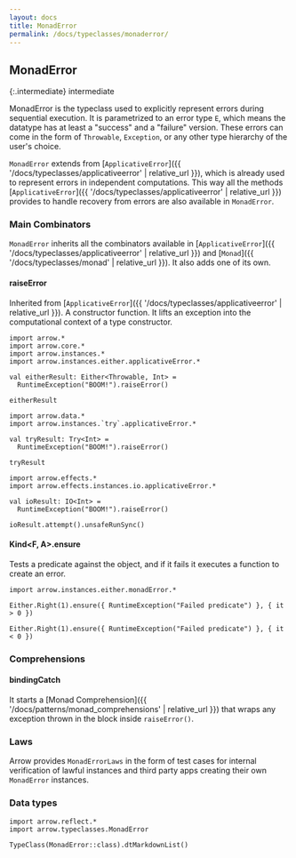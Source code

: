 ```yaml
---
layout: docs
title: MonadError
permalink: /docs/typeclasses/monaderror/
---
```


## MonadError

{:.intermediate}
intermediate

MonadError is the typeclass used to explicitly represent errors during sequential execution.
It is parametrized to an error type `E`, which means the datatype has at least a "success" and a "failure" version.
These errors can come in the form of `Throwable`, `Exception`, or any other type hierarchy of the user's choice.

`MonadError` extends from [`ApplicativeError`]({{ '/docs/typeclasses/applicativeerror' | relative_url }}), which is already used to represent errors in independent computations. This way all the methods [`ApplicativeError`]({{ '/docs/typeclasses/applicativeerror' | relative_url }}) provides to handle recovery from errors are also available in `MonadError`.

### Main Combinators

`MonadError` inherits all the combinators available in [`ApplicativeError`]({{ '/docs/typeclasses/applicativeerror' | relative_url }}) and [`Monad`]({{ '/docs/typeclasses/monad' | relative_url }}). It also adds one of its own.

#### raiseError

Inherited from [`ApplicativeError`]({{ '/docs/typeclasses/applicativeerror' | relative_url }}). A constructor function.
It lifts an exception into the computational context of a type constructor.

```kotlin:ank
import arrow.*
import arrow.core.*
import arrow.instances.*
import arrow.instances.either.applicativeError.*

val eitherResult: Either<Throwable, Int> = 
  RuntimeException("BOOM!").raiseError()

eitherResult
```

```kotlin:ank
import arrow.data.*
import arrow.instances.`try`.applicativeError.*

val tryResult: Try<Int> = 
  RuntimeException("BOOM!").raiseError()

tryResult
```

```kotlin:ank
import arrow.effects.*
import arrow.effects.instances.io.applicativeError.*

val ioResult: IO<Int> = 
  RuntimeException("BOOM!").raiseError()
  
ioResult.attempt().unsafeRunSync()
```

#### Kind<F, A>.ensure

Tests a predicate against the object, and if it fails it executes a function to create an error.

```kotlin:ank
import arrow.instances.either.monadError.*

Either.Right(1).ensure({ RuntimeException("Failed predicate") }, { it > 0 }) 
```

```kotlin:ank
Either.Right(1).ensure({ RuntimeException("Failed predicate") }, { it < 0 }) 
```

### Comprehensions

#### bindingCatch

It starts a [Monad Comprehension]({{ '/docs/patterns/monad_comprehensions' | relative_url }}) that wraps any exception thrown in the block inside `raiseError()`.

### Laws

Arrow provides `MonadErrorLaws` in the form of test cases for internal verification of lawful instances and third party apps creating their own `MonadError` instances.

### Data types

```kotlin:ank:replace
import arrow.reflect.*
import arrow.typeclasses.MonadError

TypeClass(MonadError::class).dtMarkdownList()
```

